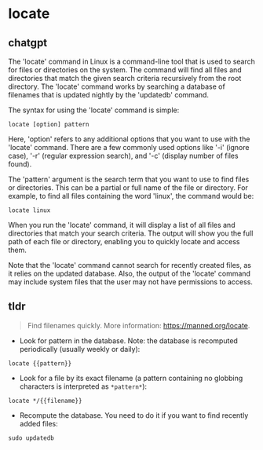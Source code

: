 # locate 
## chatgpt 
The 'locate' command in Linux is a command-line tool that is used to search for files or directories on the system. The command will find all files and directories that match the given search criteria recursively from the root directory. The 'locate' command works by searching a database of filenames that is updated nightly by the 'updatedb' command. 

The syntax for using the 'locate' command is simple: 

```
locate [option] pattern
```

Here, 'option' refers to any additional options that you want to use with the 'locate' command. There are a few commonly used options like '-i' (ignore case), '-r' (regular expression search), and '-c' (display number of files found). 

The 'pattern' argument is the search term that you want to use to find files or directories. This can be a partial or full name of the file or directory. For example, to find all files containing the word 'linux', the command would be: 

```
locate linux
```

When you run the 'locate' command, it will display a list of all files and directories that match your search criteria. The output will show you the full path of each file or directory, enabling you to quickly locate and access them.

Note that the 'locate' command cannot search for recently created files, as it relies on the updated database. Also, the output of the 'locate' command may include system files that the user may not have permissions to access. 

## tldr 
 
> Find filenames quickly.
> More information: <https://manned.org/locate>.

- Look for pattern in the database. Note: the database is recomputed periodically (usually weekly or daily):

`locate {{pattern}}`

- Look for a file by its exact filename (a pattern containing no globbing characters is interpreted as `*pattern*`):

`locate */{{filename}}`

- Recompute the database. You need to do it if you want to find recently added files:

`sudo updatedb`
